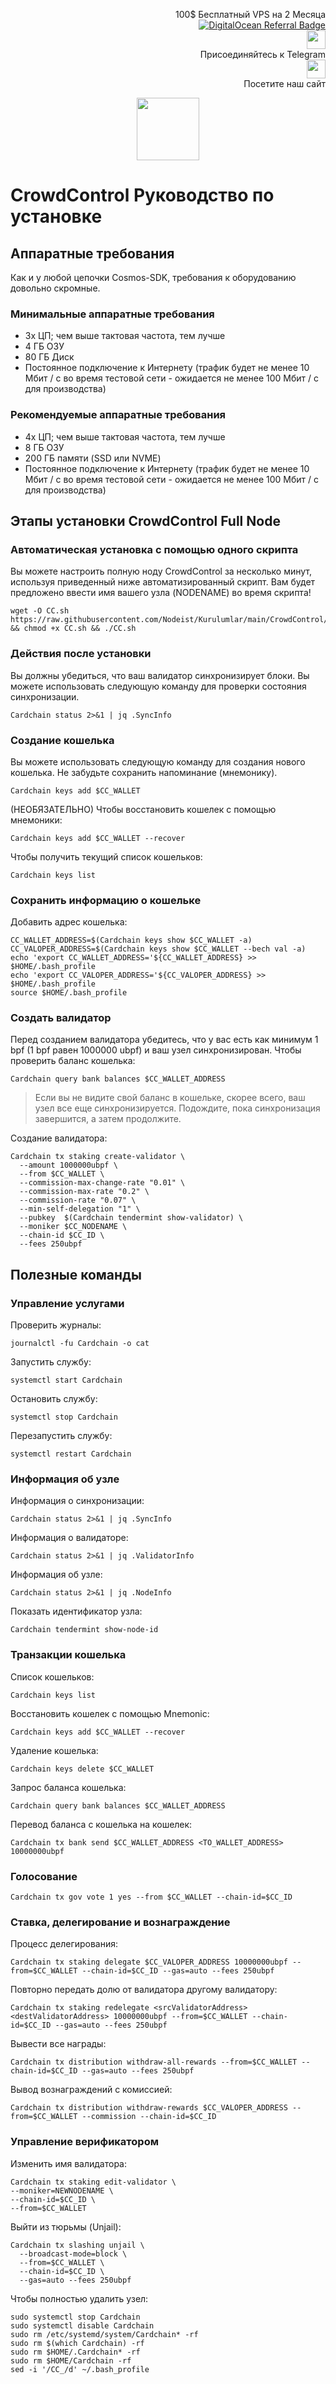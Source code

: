 <p style="font-size:14px" align="right">
 100$ Бесплатный VPS на 2 Месяца <br>
 <a target="_blank" href="https://www.digitalocean.com/?refcode=410c988c8b3e&utm_campaign=Referral_Invite&utm_medium=Referral_Program&utm_source=badge"><img src="https://web-platforms.sfo2.cdn.digitaloceanspaces.com/WWW/Badge%201.svg" alt="DigitalOcean Referral Badge" /></a></br>
 <a href="https://t.me/nodeistt" target="_blank"><img src="https://github.com/Nodeist/Testnet_Kurulumlar/blob/fee87fe32609c1704206721b9fb16e4c5de75a96/telegramlogo.png" width="30"/></a><br>Присоединяйтесь к Telegram<br>
<a href="https://nodeist.site/" target="_blank"><img src="https://raw.githubusercontent.com/Nodeist/Testnet_Kurulumlar/main/logo.png" width="30"/></a><br> Посетите наш сайт
</p>



<p align="center">
<img height="100" src="https://i.hizliresim.com/qii2z30.jpeg">
</p>

# CrowdControl Руководство по установке
## Аппаратные требования
Как и у любой цепочки Cosmos-SDK, требования к оборудованию довольно скромные.

### Минимальные аппаратные требования
  - 3x ЦП; чем выше тактовая частота, тем лучше
  - 4 ГБ ОЗУ
  - 80 ГБ Диск
  - Постоянное подключение к Интернету (трафик будет не менее 10 Мбит / с во время тестовой сети - ожидается не менее 100 Мбит / с для производства)

### Рекомендуемые аппаратные требования
  - 4x ЦП; чем выше тактовая частота, тем лучше
  - 8 ГБ ОЗУ
  - 200 ГБ памяти (SSD или NVME)
  - Постоянное подключение к Интернету (трафик будет не менее 10 Мбит / с во время тестовой сети - ожидается не менее 100 Мбит / с для производства)

## Этапы установки CrowdControl Full Node
### Автоматическая установка с помощью одного скрипта
Вы можете настроить полную ноду CrowdControl за несколько минут, используя приведенный ниже автоматизированный скрипт.
Вам будет предложено ввести имя вашего узла (NODENAME) во время скрипта!

```
wget -O CC.sh https://raw.githubusercontent.com/Nodeist/Kurulumlar/main/CrowdControl/CC && chmod +x CC.sh && ./CC.sh
```
### Действия после установки

Вы должны убедиться, что ваш валидатор синхронизирует блоки.
Вы можете использовать следующую команду для проверки состояния синхронизации.
```
Cardchain status 2>&1 | jq .SyncInfo
```

### Создание кошелька
Вы можете использовать следующую команду для создания нового кошелька. Не забудьте сохранить напоминание (мнемонику).
```
Cardchain keys add $CC_WALLET
```

(НЕОБЯЗАТЕЛЬНО) Чтобы восстановить кошелек с помощью мнемоники:
```
Cardchain keys add $CC_WALLET --recover
```

Чтобы получить текущий список кошельков:
```
Cardchain keys list
```
### Сохранить информацию о кошельке
Добавить адрес кошелька:
```
CC_WALLET_ADDRESS=$(Cardchain keys show $CC_WALLET -a)
CC_VALOPER_ADDRESS=$(Cardchain keys show $CC_WALLET --bech val -a)
echo 'export CC_WALLET_ADDRESS='${CC_WALLET_ADDRESS} >> $HOME/.bash_profile
echo 'export CC_VALOPER_ADDRESS='${CC_VALOPER_ADDRESS} >> $HOME/.bash_profile
source $HOME/.bash_profile
```


### Создать валидатор
Перед созданием валидатора убедитесь, что у вас есть как минимум 1 bpf (1 bpf равен 1000000 ubpf) и ваш узел синхронизирован.
Чтобы проверить баланс кошелька:
```
Cardchain query bank balances $CC_WALLET_ADDRESS
```
> Если вы не видите свой баланс в кошельке, скорее всего, ваш узел все еще синхронизируется. Подождите, пока синхронизация завершится, а затем продолжите.

Создание валидатора:
```
Cardchain tx staking create-validator \
  --amount 1000000ubpf \
  --from $CC_WALLET \
  --commission-max-change-rate "0.01" \
  --commission-max-rate "0.2" \
  --commission-rate "0.07" \
  --min-self-delegation "1" \
  --pubkey  $(Cardchain tendermint show-validator) \
  --moniker $CC_NODENAME \
  --chain-id $CC_ID \
  --fees 250ubpf
```


## Полезные команды
### Управление услугами
Проверить журналы:
```
journalctl -fu Cardchain -o cat
```

Запустить службу:
```
systemctl start Cardchain
```

Остановить службу:
```
systemctl stop Cardchain
```

Перезапустить службу:
```
systemctl restart Cardchain
```

### Информация об узле
Информация о синхронизации:
```
Cardchain status 2>&1 | jq .SyncInfo
```

Информация о валидаторе:
```
Cardchain status 2>&1 | jq .ValidatorInfo
```

Информация об узле:
```
Cardchain status 2>&1 | jq .NodeInfo
```

Показать идентификатор узла:
```
Cardchain tendermint show-node-id
```

### Транзакции кошелька
Список кошельков:
```
Cardchain keys list
```

Восстановить кошелек с помощью Mnemonic:
```
Cardchain keys add $CC_WALLET --recover
```

Удаление кошелька:
```
Cardchain keys delete $CC_WALLET
```

Запрос баланса кошелька:
```
Cardchain query bank balances $CC_WALLET_ADDRESS
```

Перевод баланса с кошелька на кошелек:
```
Cardchain tx bank send $CC_WALLET_ADDRESS <TO_WALLET_ADDRESS> 10000000ubpf
```

### Голосование
```
Cardchain tx gov vote 1 yes --from $CC_WALLET --chain-id=$CC_ID
```

### Ставка, делегирование и вознаграждение
Процесс делегирования:
```
Cardchain tx staking delegate $CC_VALOPER_ADDRESS 10000000ubpf --from=$CC_WALLET --chain-id=$CC_ID --gas=auto --fees 250ubpf
```

Повторно передать долю от валидатора другому валидатору:
```
Cardchain tx staking redelegate <srcValidatorAddress> <destValidatorAddress> 10000000ubpf --from=$CC_WALLET --chain-id=$CC_ID --gas=auto --fees 250ubpf
```

Вывести все награды:
```
Cardchain tx distribution withdraw-all-rewards --from=$CC_WALLET --chain-id=$CC_ID --gas=auto --fees 250ubpf
```

Вывод вознаграждений с комиссией:
```
Cardchain tx distribution withdraw-rewards $CC_VALOPER_ADDRESS --from=$CC_WALLET --commission --chain-id=$CC_ID
```

### Управление верификатором
Изменить имя валидатора:
```
Cardchain tx staking edit-validator \
--moniker=NEWNODENAME \
--chain-id=$CC_ID \
--from=$CC_WALLET
```

Выйти из тюрьмы (Unjail):
```
Cardchain tx slashing unjail \
  --broadcast-mode=block \
  --from=$CC_WALLET \
  --chain-id=$CC_ID \
  --gas=auto --fees 250ubpf
```


Чтобы полностью удалить узел:
```
sudo systemctl stop Cardchain
sudo systemctl disable Cardchain
sudo rm /etc/systemd/system/Cardchain* -rf
sudo rm $(which Cardchain) -rf
sudo rm $HOME/.Cardchain* -rf
sudo rm $HOME/Cardchain -rf
sed -i '/CC_/d' ~/.bash_profile
```
